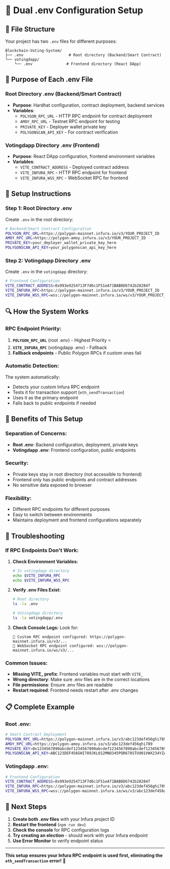 # 🔧 Dual .env Configuration Setup

## 📁 **File Structure**

Your project has two `.env` files for different purposes:

```
Blockchain-Voting-System/
├── .env                    # Root directory (Backend/Smart Contract)
└── votingdapp/
    └── .env               # Frontend directory (React DApp)
```

## 🎯 **Purpose of Each .env File**

### **Root Directory .env** (Backend/Smart Contract)
- **Purpose**: Hardhat configuration, contract deployment, backend services
- **Variables**: 
  - `POLYGON_RPC_URL` - HTTP RPC endpoint for contract deployment
  - `AMOY_RPC_URL` - Testnet RPC endpoint for testing
  - `PRIVATE_KEY` - Deployer wallet private key
  - `POLYGONSCAN_API_KEY` - For contract verification

### **Votingdapp Directory .env** (Frontend)
- **Purpose**: React DApp configuration, frontend environment variables
- **Variables**:
  - `VITE_CONTRACT_ADDRESS` - Deployed contract address
  - `VITE_INFURA_RPC` - HTTP RPC endpoint for frontend
  - `VITE_INFURA_WSS_RPC` - WebSocket RPC for frontend

## 🔧 **Setup Instructions**

### **Step 1: Root Directory .env**
Create `.env` in the root directory:

```bash
# Backend/Smart Contract Configuration
POLYGON_RPC_URL=https://polygon-mainnet.infura.io/v3/YOUR_PROJECT_ID
AMOY_RPC_URL=https://polygon-amoy.infura.io/v3/YOUR_PROJECT_ID
PRIVATE_KEY=your_deployer_wallet_private_key_here
POLYGONSCAN_API_KEY=your_polygonscan_api_key_here
```

### **Step 2: Votingdapp Directory .env**
Create `.env` in the `votingdapp` directory:

```bash
# Frontend Configuration
VITE_CONTRACT_ADDRESS=0x993e9254713F7d6c1F51eA71BAB8D6742b28284f
VITE_INFURA_RPC=https://polygon-mainnet.infura.io/v3/YOUR_PROJECT_ID
VITE_INFURA_WSS_RPC=wss://polygon-mainnet.infura.io/ws/v3/YOUR_PROJECT_ID
```

## 🔍 **How the System Works**

### **RPC Endpoint Priority:**
1. **`POLYGON_RPC_URL`** (root .env) - Highest Priority ⭐
2. **`VITE_INFURA_RPC`** (votingdapp .env) - Fallback
3. **Fallback endpoints** - Public Polygon RPCs if custom ones fail

### **Automatic Detection:**
The system automatically:
- Detects your custom Infura RPC endpoint
- Tests it for transaction support (`eth_sendTransaction`)
- Uses it as the primary endpoint
- Falls back to public endpoints if needed

## 🚀 **Benefits of This Setup**

### **Separation of Concerns:**
- **Root .env**: Backend configuration, deployment, private keys
- **Votingdapp .env**: Frontend configuration, public endpoints

### **Security:**
- Private keys stay in root directory (not accessible to frontend)
- Frontend only has public endpoints and contract addresses
- No sensitive data exposed to browser

### **Flexibility:**
- Different RPC endpoints for different purposes
- Easy to switch between environments
- Maintains deployment and frontend configurations separately

## 🔧 **Troubleshooting**

### **If RPC Endpoints Don't Work:**

1. **Check Environment Variables:**
   ```bash
   # In votingdapp directory
   echo $VITE_INFURA_RPC
   echo $VITE_INFURA_WSS_RPC
   ```

2. **Verify .env Files Exist:**
   ```bash
   # Root directory
   ls -la .env
   
   # Votingdapp directory
   ls -la votingdapp/.env
   ```

3. **Check Console Logs:**
   Look for:
   ```
   🔗 Custom RPC endpoint configured: https://polygon-mainnet.infura.io/v3/...
   🔗 WebSocket RPC endpoint configured: wss://polygon-mainnet.infura.io/ws/v3/...
   ```

### **Common Issues:**

- **Missing VITE_ prefix**: Frontend variables must start with `VITE_`
- **Wrong directory**: Make sure .env files are in the correct locations
- **File permissions**: Ensure .env files are readable
- **Restart required**: Frontend needs restart after .env changes

## 📋 **Complete Example**

### **Root .env:**
```bash
# Smart Contract Deployment
POLYGON_RPC_URL=https://polygon-mainnet.infura.io/v3/abc123def456ghi789
AMOY_RPC_URL=https://polygon-amoy.infura.io/v3/abc123def456ghi789
PRIVATE_KEY=0x1234567890abcdef1234567890abcdef1234567890abcdef1234567890abcdef
POLYGONSCAN_API_KEY=ABC123DEF456GHI789JKL012MNO345PQR678STU901VWX234YZA567BCD890
```

### **Votingdapp .env:**
```bash
# Frontend Configuration
VITE_CONTRACT_ADDRESS=0x993e9254713F7d6c1F51eA71BAB8D6742b28284f
VITE_INFURA_RPC=https://polygon-mainnet.infura.io/v3/abc123def456ghi789
VITE_INFURA_WSS_RPC=wss://polygon-mainnet.infura.io/ws/v3/abc123def456ghi789
```

## 🎯 **Next Steps**

1. **Create both .env files** with your Infura project ID
2. **Restart the frontend** (`npm run dev`)
3. **Check the console** for RPC configuration logs
4. **Try creating an election** - should work with your Infura endpoint
5. **Use Error Monitor** to verify endpoint status

---

**This setup ensures your Infura RPC endpoint is used first, eliminating the `eth_sendTransaction` error!** 🎯

